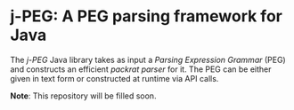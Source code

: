 j-PEG: A PEG parsing framework for Java
=======================================

The *j-PEG* Java library takes as input a *Parsing Expression Grammar* (PEG) and constructs an
efficient *packrat parser* for it. The PEG can be either given in text form or constructed at
runtime via API calls.

**Note**: This repository will be filled soon.
